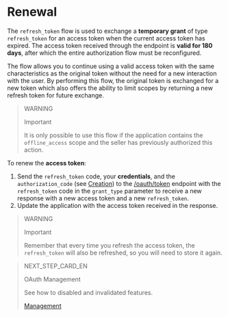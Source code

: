 # Renewal

The `refresh_token` flow is used to exchange a **temporary grant** of type `refresh_token` for an access token when the current access token has expired. The access token received through the endpoint is **valid for 180 days**, after which the entire authorization flow must be reconfigured.

The flow allows you to continue using a valid access token with the same characteristics as the original token without the need for a new interaction with the user. By performing this flow, the original token is exchanged for a new token which also offers the ability to limit scopes by returning a new refresh token for future exchange.

> WARNING
>
> Important
> 
> It is only possible to use this flow if the application contains the `offline_access` scope and the seller has previously authorized this action.

To renew the **access token**:

1. Send the `refresh_token` code, your **credentials**, and the `authorization_code` (see [Creation](https://www.mercadopago[FAKER][URL][DOMAIN]/developers/en/guides/resources/dashboard/creation)) to the [/oauth/token](https://www.mercadopago[FAKER][URL][DOMAIN]/developers/en/reference/oauth/_oauth_token/post) endpoint with the `refresh_token` code in the `grant_type` parameter to receive a new response with a new access token and a new `refresh_token`.
2. Update the application with the access token received in the response.

> WARNING
>
> Important
>
> Remember that every time you refresh the access token, the `refresh_token` will also be refreshed, so you will need to store it again.

> NEXT_STEP_CARD_EN
>
> OAuth Management
>
> See how to disabled and invalidated features.
>
> [Management](https://www.mercadopago[FAKER][URL][DOMAIN]/developers/en/guides/resources/dashboard/management)